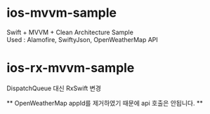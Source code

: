 # ios-mvvm-sample
Swift + MVVM + Clean Architecture Sample  
Used : Alamofire, SwiftyJson, OpenWeatherMap API

# ios-rx-mvvm-sample
DispatchQueue 대신 RxSwift 변경

** OpenWeatherMap appId를 제거하였기 때문에 api 호출은 안됩니다. **
